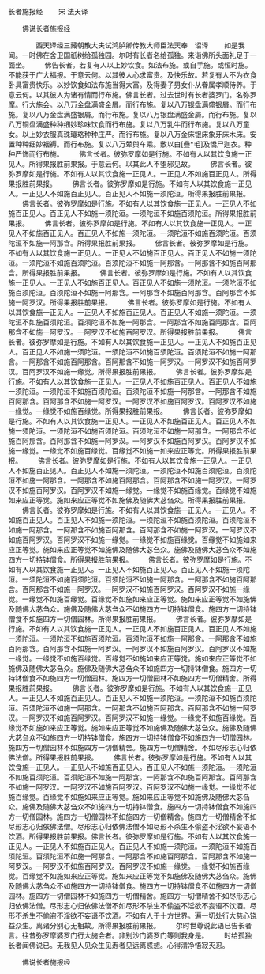   长者施报经
　　宋 法天译




　　佛说长者施报经

　　　　西天译经三藏朝散大夫试鸿胪卿传教大师臣法天奉　诏译
　　如是我闻。一时佛在舍卫国祇树给孤独园。尔时有长者名给孤独。来诣佛所头面礼足于一面坐。
　　佛告长者。若复有人以上妙饮食。如法布施。或自手施。或恒时施。不能获于广大福报。于意云何。以其彼人心求富贵。及快乐故。若复有人不为衣食卧具富贵快乐。以妙饮食如法布施当得大富。及得妻子男女仆从眷属孝顺侍养。于意云何。以其彼人为诸有情而行布施。佛言长者。过去世时有长者婆罗门。名弥罗摩。行大施会。以八万金盘满盛金屑。而行布施。复以八万银盘满盛银屑。而行布施。复以八万金盘满盛银屑。而行布施。复以八万银盘满盛金屑。而行布施。复以八万铜盘满盛种种细妙珍味饮食而行布施。复以八万乳牛而行布施。复以八万童女。以上妙衣服真珠璎珞种种庄严。而行布施。复以八万金床银床象牙床木床。安置种种细妙裀褥。而行布施。复以八万辇舆车乘。敷以白[疊*毛]及憍尸迦衣。种种严饰而行布施。
　　佛言长者。彼弥罗摩如是行施。不如有人以其饮食施一正见人。所得果报胜前果报。于意云何。以其此人不堕邪见故。
　　佛言长者。彼弥罗摩如是行施。不如有人以其饮食施一正见人。一正见人不如施百正见人。所得果报胜前果报。
　　佛言长者。彼弥罗摩如是行施。不如有人以其饮食施一正见人。一正见人不如施百正见人。百正见人不如施一须陀洹。所得果报胜前果报。
　　佛言长者。彼弥罗摩如是行施。不如有人以其饮食施一正见人。一正见人不如施百正见人。百正见人不如施一须陀洹。一须陀洹不如施百须陀洹。所得果报胜前果报。
　　佛言长者。彼弥罗摩如是行施。不如有人以其饮食施一正见人。一正见人不如施百正见人。百正见人不如施一须陀洹。一须陀洹不如施百须陀洹。百须陀洹不如施一阿那含。所得果报胜前果报。
　　佛言长者。彼弥罗摩如是行施。不如有人以其饮食施一正见人。一正见人不如施百正见人。百正见人不如施一须陀洹。一须陀洹不如施百须陀洹。百须陀洹不如施一阿那含。一阿那含不如施百阿那含。所得果报胜前果报。
　　佛言长者。彼弥罗摩如是行施。不如有人以其饮食施一正见人。一正见人不如施百正见人。百正见人不如施一须陀洹。一须陀洹不如施百须陀洹。百须陀洹不如施一阿那含。一阿那含不如施百阿那含。百阿那含不如施一阿罗汉。所得果报胜前果报。
　　佛言长者。彼弥罗摩如是行施。不如有人以其饮食施一正见人。一正见人不如施百正见人。百正见人不如施一须陀洹。一须陀洹不如施百须陀洹。百须陀洹不如施一阿那含。一阿那含不如施百阿那含。百阿那含不如施一阿罗汉。一阿罗汉不如施百阿罗汉。所得果报胜前果报。
　　佛言长者。彼弥罗摩如是行施。不如有人以其饮食施一正见人。一正见人不如施百正见人。百正见人不如施一须陀洹。一须陀洹不如施百须陀洹。百须陀洹不如施一阿那含。一阿那含不如施百阿那含。百阿那含不如施一阿罗汉。一阿罗汉不如施百阿罗汉。百阿罗汉不如施一缘觉。所得果报胜前果报。
　　佛言长者。彼弥罗摩如是行施。不如有人以其饮食施一正见人。一正见人不如施百正见人。百正见人不如施一须陀洹。一须陀洹不如施百须陀洹。百须陀洹不如施一阿那含。一阿那含不如施百阿那含。百阿那含不如施一阿罗汉。一阿罗汉不如施百阿罗汉。百阿罗汉不如施一缘觉。一缘觉不如施百缘觉。所得果报胜前果报。
　　佛言长者。彼弥罗摩如是行施。不如有人以其饮食施一正见人。一正见人不如施百正见人。百正见人不如施一须陀洹。一须陀洹不如施百须陀洹。百须陀洹不如施一阿那含。一阿那含不如施百阿那含。百阿那含不如施一阿罗汉。一阿罗汉不如施百阿罗汉。百阿罗汉不如施一缘觉。一缘觉不如施百缘觉。百缘觉不如施一如来应正等觉。所得果报胜前果报。
　　佛言长者。彼弥罗摩如是行施。不如有人以其饮食施一正见人。一正见人不如施百正见人。百正见人不如施一须陀洹。一须陀洹不如施百须陀洹。百须陀洹不如施一阿那含。一阿那含不如施百阿那含。百阿那含不如施一阿罗汉。一阿罗汉不如施百阿罗汉。百阿罗汉不如施一缘觉。一缘觉不如施百缘觉。百缘觉不如施如来应正等觉。施如来应正等觉不如施佛及随佛大苾刍众。所得果报胜前果报。
　　佛言长者。彼弥罗摩如是行施。不如有人以其饮食施一正见人。一正见人。不如施百正见人。百正见人不如施一须陀洹。一须陀洹不如施百须陀洹。百须陀洹不如施一阿那含。一阿那含不如施百阿那含。百阿那含不如施一阿罗汉。一阿罗汉不如施百阿罗汉。百阿罗汉不如施一缘觉。一缘觉不如施百缘觉。百缘觉不如施如来应正等觉。施如来应正等觉不如施佛及随佛大苾刍众。施佛及随佛大苾刍众不如施四方一切持钵僧食。所得果报胜前果报。
　　佛言长者。彼弥罗摩如是行施。不如有人以其饮食施一正见人。一正见人不如施百正见人。百正见人不如施一须陀洹。一须陀洹不如施百须陀洹。百须陀洹不如施一阿那含。一阿那含不如施百阿那含。百阿那含不如施一阿罗汉。一阿罗汉不如施百阿罗汉。百阿罗汉不如施一缘觉。一缘觉不如施百缘觉。百缘觉不如施如来应正等觉。施如来应正等觉不如施佛及随佛大苾刍众。施佛及随佛大苾刍众不如施四方一切持钵僧食。施四方一切持钵僧食不如施四方一切僧园林。所得果报胜前果报。
　　佛言长者。彼弥罗摩如是行施。不如有人以其饮食施一正见人。一正见人不如施百正见人。百正见人不如施一须陀洹。一须陀洹不如施百须陀洹。百须陀洹不如施一阿那含。一阿那含不如施百阿那含。百阿那含不如施一阿罗汉。一阿罗汉不如施百阿罗汉。百阿罗汉不如施一缘觉。一缘觉不如施百缘觉。百缘觉不如施如来应正等觉。施如来应正等觉不如施佛及随佛大苾刍众。施佛及随佛大苾刍众不如施四方一切持钵僧食。施四方一切持钵僧食不如施四方一切僧园林。施四方一切僧园林不如施四方一切僧精舍。所得果报胜前果报。
　　佛言长者。彼弥罗摩如是行施。不如有人以其饮食施一正见人。一正见人不如施百正见人。百正见人不如施一须陀洹。一须陀洹不如施百须陀洹。百须陀洹不如施一阿那含。一阿那含不如施百阿那含。百阿那含不如施一阿罗汉。一阿罗汉不如施百阿罗汉。百阿罗汉不如施一缘觉。一缘觉不如施百缘觉。百缘觉不如施如来应正等觉。施如来应正等觉不如施佛及随佛大苾刍众。施佛及随佛大苾刍众不如施四方一切持钵僧食。施四方一切持钵僧食不如施四方一切僧园林。施四方一切僧园林不如施四方一切僧精舍。施四方一切僧精舍。不如尽形志心归依佛法僧。所得果报胜前果报。
　　佛言长者。彼弥罗摩如是行施。不如有人以其饮食施一正见人。一正见人不如施百正见人。百正见人不如施一须陀洹。一须陀洹不如施百须陀洹。百须陀洹不如施一阿那含。一阿那含不如施百阿那含。百阿那含不如施一阿罗汉。一阿罗汉不如施百阿罗汉。百阿罗汉不如施一缘觉。一缘觉不如施百缘觉。百缘觉不如施如来应正等觉。施如来应正等觉不如施佛及随佛大苾刍众。施佛及随佛大苾刍众不如施四方一切持钵僧食。施四方一切持钵僧食不如施四方一切僧园林。施四方一切僧园林不如施四方一切僧精舍。施四方一切僧精舍不如尽形志心归依佛法僧。尽形志心归依佛法僧不如尽形不杀生不偷盗不淫欲不妄语不饮酒。所得果报胜前果报。佛言长者。彼弥罗摩如是行施。不如有人以其饮食施一正见人。一正见人不如施百正见人。百正见人不如施一须陀洹。一须陀洹不如施百须陀洹。百须陀洹不如施一阿那含。一阿那含不如施百阿那含。百阿那含不如施一阿罗汉。一阿罗汉不如施百阿罗汉。百阿罗汉不如施一缘觉。一缘觉不如施百缘觉。百缘觉不如施如来应正等觉。施如来应正等觉不如施佛及随佛大苾刍众。施佛及随佛大苾刍众不如施四方一切持钵僧食。施四方一切持钵僧食不如施四方一切僧园林。施四方一切僧园林不如施四方一切僧精舍。施四方一切僧精舍不如尽形志心归依佛法僧。尽形志心归依佛法僧不如尽形不杀生不偷盗不淫欲不妄语不饮酒。尽形不杀生不偷盗不淫欲不妄语不饮酒。不如有人于十方世界。遍一切处行大慈心饶益众生。离诸分别心无相故。所得果报胜前果报。
　　尔时世尊说此语已告长者言。往昔弥罗摩婆罗门行大施会者。非别沙门婆罗门等则我身是。
　　时给孤独长者闻佛说已。无我见人见众生见寿者见远离惑想。心得清净悟寂灭忍。

　　佛说长者施报经


